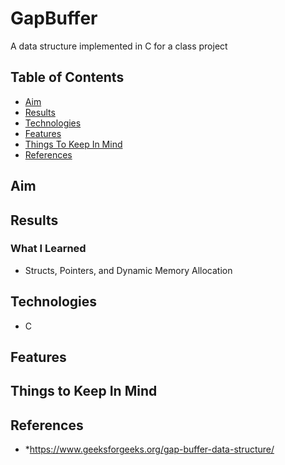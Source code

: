# GapBuffer 

A data structure implemented in C for a class project

## Table of Contents
* [Aim](#aim)
* [Results](#results)
* [Technologies](#technologies)
* [Features](#features)
* [Things To Keep In Mind](#Things-To-Keep-In-Mind)
* [References](#references)



## Aim


## Results

### What I Learned
* Structs, Pointers, and Dynamic Memory Allocation


## Technologies
* C

## Features

## Things to Keep In Mind

## References
* *https://www.geeksforgeeks.org/gap-buffer-data-structure/

